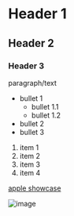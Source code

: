 # Header 1
## Header 2
### Header 3

paragraph/text

* bullet 1
    * bullet 1.1
    * bullet 1.2
* bullet 2
* bullet 3

1. item 1
1. item 2
1. item 3
1. item 4

[apple showcase](https://www.msn.com/th-th/lifestyle/lifestyle/apple-%E0%B8%AA%E0%B9%88%E0%B8%87%E0%B8%9A%E0%B8%B1%E0%B8%95%E0%B8%A3%E0%B9%80%E0%B8%8A%E0%B8%B4%E0%B8%8D%E0%B9%80%E0%B8%9B%E0%B8%B4%E0%B8%94%E0%B8%95%E0%B8%B1%E0%B8%A7%E0%B8%9C%E0%B8%A5%E0%B8%B4%E0%B8%95%E0%B8%A0%E0%B8%B1%E0%B8%93%E0%B8%91%E0%B9%8C%E0%B9%83%E0%B8%AB%E0%B8%A1%E0%B9%88-%E0%B8%A7%E0%B8%B1%E0%B8%99%E0%B8%97%E0%B8%B5%E0%B9%88-7-%E0%B8%81%E0%B8%B1%E0%B8%99%E0%B8%A2%E0%B8%B2%E0%B8%A2%E0%B8%99-%E0%B8%84%E0%B8%B2%E0%B8%94%E0%B9%80%E0%B8%9B%E0%B9%87%E0%B8%99-iphone-14/ar-AA112VfE?ocid=msedgntp&cvid=f730b2b551ad43cc943c973dbbbc8424)

![image](https://ling-app.com/wp-content/uploads/2020/03/bangkok-full-name-ling-app-1.jpg)
